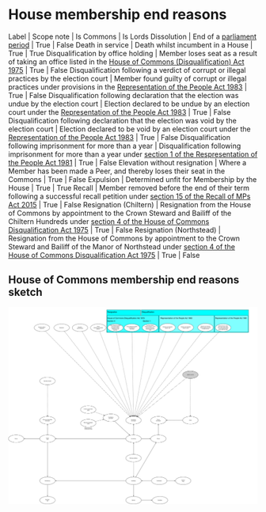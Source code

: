 # House membership end reasons

Label | Scope note | Is Commons | Is Lords
Dissolution | End of a [parliament period](https://ukparliament.github.io/ontologies/time-period/time-period-ontology#d4e177) | True | False
Death in service | Death whilst incumbent in a House | True | True
Disqualification by office holding | Member loses seat as a result of taking an office listed in the [House of Commons (Disqualification) Act 1975](https://www.legislation.gov.uk/ukpga/1975/24/contents) | True | False
Disqualification following a verdict of corrupt or illegal practices by the election court  | Member found guilty of corrupt or illegal practices under provisions in the [Representation of the People Act 1983](https://www.legislation.gov.uk/ukpga/1983/2) | True | False
Disqualification following declaration that the election was undue by the election court | Election declared to be undue by an election court under the [Representation of the People Act 1983](https://www.legislation.gov.uk/ukpga/1983/2) | True | False
Disqualification following declaration that the election was void by the election court | Election declared  to be void by an election court under the [Representation of the People Act 1983](https://www.legislation.gov.uk/ukpga/1983/2) | True | False
Disqualification following imprisonment for more than a year | Disqualification following imprisonment for more than a year under [section 1 of the Respresentation of the People Act 1981](https://www.legislation.gov.uk/ukpga/1981/34/section/1) | True | False
Elevation without resignation | Where a Member has been made a Peer, and thereby loses their seat in the Commons | True | False
Expulsion | Determined unfit for Membership by the House | True | True
Recall | Member removed before the end of their term following a successful recall petition under [section 15 of the Recall of MPs Act 2015](https://www.legislation.gov.uk/ukpga/2015/25/section/15/enacted) | True | False
Resignation (Chiltern) | Resignation from the House of Commons by appointment to the Crown Steward and Bailiff of the Chiltern Hundreds under [section 4 of the House of Commons Disqualification Act 1975](https://www.legislation.gov.uk/ukpga/1975/24/section/4) | True | False
Resignation (Northstead) | Resignation from the House of Commons by appointment to the Crown Steward and Bailiff of the Manor of Northstead under [section 4 of the House of Commons Disqualification Act 1975](https://www.legislation.gov.uk/ukpga/1975/24/section/4) | True | False

## House of Commons membership end reasons sketch

[![House of Commons House membership end reasons](end-reasons.svg)](end-reasons.svg)